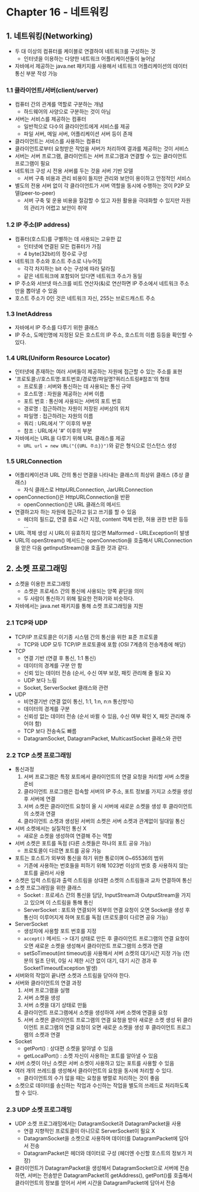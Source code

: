 # Chapter 16 - 네트워킹

## 1. 네트워킹(Networking)

- 두 대 이상의 컴퓨터를 케이블로 연결하여 네트워크를 구성하는 것
  - 인터넷을 이용하는 다양한 네트워크 어플리케이션들이 늘어남
- 자바에서 제공하는 java.net 패키지를 사용해서 네트워크 어플리케이션의 데이터 통신 부분 작성 가능

### 1.1 클라이언트/서버(client/server)

- 컴퓨터 간의 관계를 역할로 구분하는 개념
  - 하드웨어의 사양으로 구분하는 것이 아님
- 서버는 서비스를 제공하는 컴퓨터
  - 일반적으로 다수의 클라이언트에게 서비스를 제공
  - 파일 서버, 메일 서버, 어플리케이션 서버 등이 존재
- 클라이언트는 서비스를 사용하는 컴퓨터
- 클라이언트로부터 요청받은 작업을 서버가 처리하여 결과를 제공하는 것이 서비스
- 서버는 서버 프로그램, 클라이언트는 서버 프로그램과 연결할 수 있는 클라이언트 프로그램이 필요
- 네트워크 구성 시 전용 서버를 두는 것을 서버 기반 모델
  - 서버 구축 비용과 관리 비용이 들지만 관리와 보안이 용이하고 안정적인 서비스
- 별도의 전용 서버 없이 각 클라이언트가 서버 역할을 동시에 수행하는 것이 P2P 모델(peer-to-peer)
  - 서버 구축 및 운용 비용을 절감할 수 있고 자원 활용을 극대화할 수 있지만 자원의 관리가 어렵고 보안이 취약

### 1.2 IP 주소(IP address)

- 컴퓨터(호스트)를 구별하는 데 사용되는 고유한 값
  - 인터넷에 연결된 모든 컴퓨터가 가짐
  - 4 byte(32bit)의 정수로 구성
- 네트워크 주소와 호스트 주소로 나누어짐
  - 각각 차지하는 bit 수는 구성에 따라 달라짐
  - 같은 네트워크에 포함되어 있다면 네트워크 주소가 동일
- IP 주소와 서브넷 마스크를 비트 연산자(&)로 연산하면 IP 주소에서 네트워크 주소만을 뽑아낼 수 있음
- 호스트 주소가 0인 것은 네트워크 자신, 255는 브로드캐스트 주소

### 1.3 InetAddress

- 자바에서 IP 주소를 다루기 위한 클래스
- IP 주소, 도메인명에 지정된 모든 호스트의 IP 주소, 호스트의 이름 등등을 확인할 수 있다.

### 1.4 URL(Uniform Resource Locator)

- 인터넷에 존재하는 여러 서버들이 제공하는 자원에 접근할 수 있는 주소를 표현
- '프로토콜://호스트명:포트번호/경로명/파일명?쿼리스트링#참조'의 형태
  - 프로토콜 : 서버와 통신하는 데 사용되는 통신 규약
  - 호스트명 : 자원을 제공하는 서버 이름
  - 포트 번호 : 통신에 사용되는 서버의 포트 번호
  - 경로명 : 접근하려는 자원이 저장된 서버상의 위치
  - 파일명 : 접근하려는 자원의 이름
  - 쿼리 : URL에서 '?' 이후의 부분
  - 참조 : URL에서 '#' 이후의 부분
- 자바에서는 URL을 다루기 위해 URL 클래스를 제공
  - `URL url = new URL("{{URL 주소}}")`와 같은 형식으로 인스턴스 생성

### 1.5 URLConnection

- 어플리케이션과 URL 간의 통신 연결을 나타내는 클래스의 최상위 클래스 (추상 클래스)
  - 자식 클래스로 HttpURLConnection, JarURLConnection
- openConnection()은 HttpURLConnection을 반환
  - openConnection()은 URL 클래스의 메서드
- 연결하고자 하는 자원에 접근하고 읽고 쓰기를 할 수 있음
  - 헤더의 필드값, 연결 종료 시간 지정, content 객체 반환, 허용 권한 반환 등등 ...
- URL 객체 생성 시 URL이 유효하지 않으면 Malformed - URLException이 발생
- URL의 openStream() 메서드는 openConnection을 호출해서 URLConnection을 얻은 다음 getInputStream()을 호출한 것과 같다.

## 2. 소켓 프로그래밍

- 소켓을 이용한 프로그래밍
  - 소켓은 프로세스 간의 통신에 사용되는 양쪽 끝단을 의미
  - 두 사람이 통신하기 위해 필요한 전화기와 비슷하다.
- 자바에서는 java.net 패키지를 통해 소켓 프로그래밍을 지원

### 2.1 TCP와 UDP

- TCP/IP 프로토콜은 이기종 시스템 간의 통신을 위한 표준 프로토콜
  - TCP와 UDP 모두 TCP/IP 프로토콜에 포함 (OSI 7계층의 전송계층에 해당)
- TCP
  - 연결 기반 (연결 후 통신, 1:1 통신)
  - 데이터의 경계를 구분 안 함
  - 신뢰 있는 데이터 전송 (순서, 수신 여부 보장, 패킷 관리해 줄 필요 X)
  - UDP 보다 느림
  - Socket, ServerSocket 클래스와 관련
- UDP
  - 비연결기반 (연결 없이 통신, 1:1, 1:n, n:n 통신방식)
  - 데이터의 경계를 구분
  - 신뢰성 없는 데이터 전송 (순서 바뀔 수 있음, 수신 여부 확인 X, 패킷 관리해 주어야 함)
  - TCP 보다 전송속도 빠름
  - DatagramSocket, DatagramPacket, MulticastSocket 클래스와 관련

### 2.2 TCP 소켓 프로그래밍

- 통신과정
  1. 서버 프로그램은 특정 포트에서 클라이언트의 연결 요청을 처리할 서버 소켓을 준비
  2. 클라이언트 프로그램은 접속할 서버의 IP 주소, 포트 정보를 가지고 소켓을 생성 후 서버에 연결
  3. 서버 소켓은 클라이언트 요청이 올 시 서버에 새로운 소켓을 생성 후 클라이언트의 소켓과 연결
  4. 클라이언트 소켓과 생성된 서버의 소켓은 서버 소켓과 관계없이 일대일 통신
- 서버 소켓에서는 실질적인 통신 X
  - 새로운 소켓을 생성하여 연결해 주는 역할
- 서버 소켓은 포트를 독점 (다른 소켓들은 하나의 포트 공유 가능)
  - 프로토콜이 다르면 포트를 공유 가능
- 포트는 호스트가 외부와 통신을 하기 위한 통로이며 0~65536의 범위
  - 기존에 사용하는 번호들을 피하기 위해 1023번 이상의 번호 중 사용하지 않는 포트를 골라서 사용
- 소켓은 입력 스트림과 출력 스트림을 상대편 소켓의 스트림들과 교차 연결하여 통신
- 소켓 프로그래밍을 위한 클래스
  - Socket : 프로세스 간의 통신을 담당, InputStream과 OutputStream을 가지고 있으며 이 스트림을 통해 통신
  - ServerSocket : 포트와 연결되어 외부의 연결 요청이 오면 Socket을 생성 후 통신이 이루어지게 하며 포트를 독점 (프로토콜이 다르면 공유 가능)
- ServerSocket
  - 생성자에 사용할 포트 번호를 지정
  - `accept()` 메서드 -> 대기 상태로 만든 후 클라이언트 프로그램의 연결 요청이 오면 새로운 소켓을 생성해서 클라이언트 프로그램의 소켓과 연결
  - setSoTimeout(int timeout)을 사용해서 서버 소켓의 대기시간 지정 가능 (천분의 일초 단위, 0일 시 제한 시간 없이 대기, 대기 시간 경과 후 SocketTimeoutException 발생)
- 서버와의 작업이 끝나면 소켓과 스트림을 닫아야 한다.
- 서버와 클라이언트의 연결 과정
  1. 서버 프로그램을 실행
  2. 서버 소켓을 생성
  3. 서버 소켓을 대기 상태로 만듦
  4. 클라이언트 프로그램에서 소켓을 생성하여 서버 소켓에 연결을 요청
  5. 서버 소켓은 클라이언트 프로그램의 연결 요청을 받아 새로운 소켓 생성 뒤 클라이언트 프로그램의 연결 요청이 오면 새로운 소켓을 생성 후 클라이언트 프로그램의 소켓과 연결
- Socket
  - getPort() : 상대편 소켓을 알아낼 수 있음
  - getLocalPort() : 소켓 자신이 사용하는 포트를 알아낼 수 있음
- 서버 소켓이 아닌 소켓은 서버 소켓이 사용하고 있는 포트를 사용할 수 있음
- 여러 개의 쓰레드를 생성해서 클라이언트의 요청을 동시에 처리할 수 있다.
  - 클라이언트의 수가 많을 때는 요청을 병렬로 처리하는 것이 좋음
- 소켓으로 데이터를 송신하는 작업과 수신하는 작업을 별도의 쓰레드로 처리하도록 할 수 있다.

### 2.3 UDP 소켓 프로그래밍

- UDP 소켓 프로그래밍에서는 DatagramSocket과 DatagramPacket을 사용
  - 연결 지향적인 프로토콜이 아니므로 ServerSocket이 필요 X
  - DatagramSocket을 소켓으로 사용하며 데이터를 DatagramPacket에 담아서 전송
  - DatagramPacket은 헤더와 데이터로 구성 (헤더엔 수신할 호스트의 정보가 저장)
- 클라이언트가 DatagramPacket을 생성해서 DatagramSocket으로 서버에 전송하면, 서버는 전송받은 DatagramPacket의 getAddress(), getPort()를 호출해서 클라이언트의 정보를 얻어서 서버 시간을 DatagramPacket에 담아서 전송
